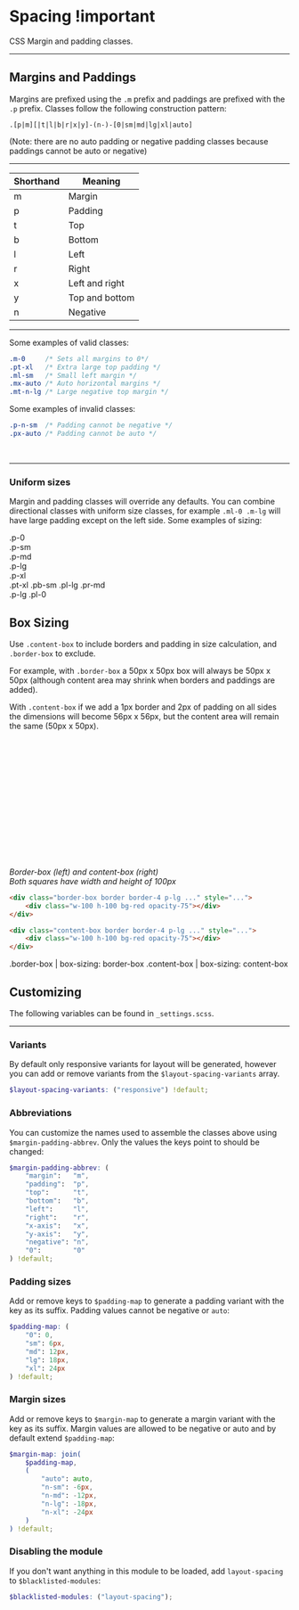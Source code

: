 # **Spacing** <span class="important-badge">!important</span>

<p class="m-0 mt-md">CSS Margin and padding classes.</p>

---

## Margins and Paddings

Margins are prefixed using the `.m` prefix and paddings are prefixed with the 
`.p` prefix. Classes follow the following construction pattern:
 
```
.[p|m][|t|l|b|r|x|y]-(n-)-[0|sm|md|lg|xl|auto]
```

(Note: there are no auto 
padding or negative padding classes because paddings cannot be auto or negative)

---

|Shorthand|Meaning|
|---|---|
|m|Margin|
|p|Padding|
|t|Top|
|b|Bottom|
|l|Left|
|r|Right|
|x|Left and right|
|y|Top and bottom|
|n|Negative|

---

Some examples of valid classes:

```css
.m-0     /* Sets all margins to 0*/
.pt-xl   /* Extra large top padding */
.ml-sm   /* Small left margin */
.mx-auto /* Auto horizontal margins */
.mt-n-lg /* Large negative top margin */
```

Some examples of invalid classes:

```css
.p-n-sm  /* Padding cannot be negative */
.px-auto /* Padding cannot be auto */
```

<br>

---

### Uniform sizes

Margin and padding classes will override any defaults. You can combine directional classes with uniform size 
classes, for example `.ml-0 .m-lg` will have large padding except on the left side. Some examples of sizing:

<div class="demo">
    <div class="bg-lighter-blue white m-sm p-0 striped-bg"> <div class="bg-dark-blue white">.p-0</div></div>
    <div class="bg-lighter-blue m-sm p-sm striped-bg"><div class="bg-dark-blue white">.p-sm</div></div>
    <div class="bg-lighter-blue m-sm p-md striped-bg"><div class="bg-dark-blue white">.p-md</div></div>
    <div class="bg-lighter-blue m-sm p-lg striped-bg"><div class="bg-dark-blue white">.p-lg</div></div>
    <div class="bg-lighter-blue m-sm p-xl striped-bg"><div class="bg-dark-blue white">.p-xl</div></div>
    <div class="bg-lighter-blue pt-xl pb-sm pl-lg pr-md m-sm striped-bg">
        <div class="w-100 bg-dark-blue white p-md border-box">.pt-xl .pb-sm .pl-lg .pr-md</div>
    </div>
    <div class="bg-lighter-blue p-lg pl-0 m-sm striped-bg">
        <div class="w-100 bg-dark-blue white p-md border-box">.p-lg .pl-0</div>
    </div>
</div>



## Box Sizing

Use `.content-box` to include borders and padding in size calculation, and `.border-box` to exclude.

For example, with `.border-box` a 50px x 50px box will always be 50px x 50px (although content area may shrink when borders and paddings are added).

With `.content-box` if we add a 
1px border and 2px of padding on all sides the dimensions will become 56px x 56px, but the content area will remain the same (50px x 50px).

<div class="demo">
    <div class="border-box border border-4 p-lg inline-block bg-lighest-gray striped-bg" style="width: 100px; height: 100px">
        <div class="w-100 h-100 bg-red opacity-75"></div>
    </div>
    <div class="content-box border border-4 p-lg inline-block bg-lighest-gray striped-bg" style="width: 100px; height: 100px">
        <div class="w-100 h-100 bg-red opacity-75"></div>
    </div>
    <br>
    <p class="my-md"><i>Border-box (left) and content-box (right)<br>Both squares have width and height of 100px</i></p>
</div>

```html
<div class="border-box border border-4 p-lg ..." style="...">
    <div class="w-100 h-100 bg-red opacity-75"></div>
</div>

<div class="content-box border border-4 p-lg ..." style="...">
    <div class="w-100 h-100 bg-red opacity-75"></div>
</div>
```

<cssprops>
.border-box | box-sizing: border-box
.content-box | box-sizing: content-box
</cssprops>


## Customizing

The following variables can be found in `_settings.scss`.

---

### Variants

By default only responsive variants for layout will be generated, however you can 
add or remove variants from the `$layout-spacing-variants` array.

```scss
$layout-spacing-variants: ("responsive") !default;
```

### Abbreviations

You can customize the names used to assemble the classes above using `$margin-padding-abbrev`. Only the values the keys 
point to should be changed:

```scss
$margin-padding-abbrev: (
    "margin":   "m",
    "padding":  "p",
    "top":      "t",
    "bottom":   "b",
    "left":     "l",
    "right":    "r",
    "x-axis":   "x",
    "y-axis":   "y",
    "negative": "n",
    "0":        "0"
) !default;
```


### Padding sizes

Add or remove keys to `$padding-map` to generate a padding variant with the key as its suffix. Padding values cannot be 
negative or `auto`:

```scss
$padding-map: (
    "0": 0,
    "sm": 6px,
    "md": 12px,
    "lg": 18px,
    "xl": 24px
) !default;
```


### Margin sizes

Add or remove keys to `$margin-map` to generate a margin variant with the key as its suffix. Margin values are allowed to be
negative or auto and by default extend `$padding-map`:

```scss
$margin-map: join(
    $padding-map,
    (
        "auto": auto,
        "n-sm": -6px,
        "n-md": -12px,
        "n-lg": -18px,
        "n-xl": -24px
    )
) !default;
```


### Disabling the module

If you don't want anything in this module to be loaded, add `layout-spacing` to `$blacklisted-modules`:

```scss
$blacklisted-modules: ("layout-spacing");
```

